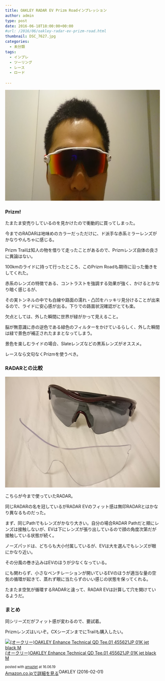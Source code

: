 ```yaml
---
title: OAKLEY RADAR EV Prizm Roadインプレッション
author: admin
type: post
date: 2016-06-18T18:00:00+00:00
#url: /2016/06/oakley-radar-ev-prizm-road.html
thumbnail: DSC_7627.jpg
categories:
  - 未分類
tags:
  - インプレ
  - ツーリング
  - レース
  - ロード

---
```

<div class="separator" style="clear: both; text-align: center;">
  <img border="0" height="360" src="DSC_7627.jpg" width="640" />
</div>



### Prizm!

たまたま安売りしているのを見かけたので衝動的に買ってしまった。

今までのRADARは地味めのカラーだっただけに、ド派手な赤系ミラーレンズがかなりやんちゃに感じる。

Prizm Trailは知人の物を借りて走ったことがあるので、Prizmレンズ自体の良さに異論はない。

100kmのライドに持って行ったところ、このPrizm Roadも期待に沿った働きをしてくれた。

赤系のレンズの特徴である、コントラストを強調する効果が強く、かけるとかなり暗く感じるが、

その実トンネルの中でも白線や路面の濡れ・凸凹をハッキリ見分けることが出来るので、ライドに安心感が出る。下りでの路面状況確認がとても楽。

欠点としては、外した瞬間に世界が緑がかって見えること。

脳が無意識に赤の逆色である緑色のフィルターをかけているらしく、外した瞬間は緑で景色が補正されたままとなってしまう。

景色を楽しむライドの場合、Slateレンズなどの黒系レンズがオススメ。

レースなら文句なくPrizmを使うべき。

### RADARとの比較

<div class="separator" style="clear: both; text-align: center;">
  <img border="0" height="360" src="DSC_7615.jpg" width="640" />
</div>

こちらが今まで使っていたRADAR。

同じRADARの名を冠しているがRADAR EVのフィット感は無印RADARとはかなり異なるものだった。

まず、同じPathでもレンズがかなり大きい。自分の場合RADAR Pathだと頬にレンズは接触しないが、EVは下にレンズが張り出しているので顔の角度次第だが接触している状態が続く。

ノーズパッドは、どちらも大小付属しているが、EVは大を選んでもレンズが眼にかなり近い。

その分風の巻き込みはEVのほうが少なくなっている。

にも関わらず、小さなベンチレーションが開いているEVのほうが適当な量の空気の循環が起きて、蒸れず眼に当たらずのいい感じの状態を保ってくれる。

たまたま空気が循環するRADARと違って、RADAR EVは計算して穴を開けているようだ。

### まとめ

同シリーズだがフィット感が変わるので、要試着。

Prizmレンズはいいぞ。CXシーズンまでにTrailも購入したい。



<div class="amazlet-box" style="margin-bottom: 0px;">
  <div class="amazlet-image" style="float: left; margin: 0px 12px 1px 0px;">
    <a href="http://www.amazon.co.jp/exec/obidos/ASIN/B01BBJC0SI/gensobunya-22/ref=nosim/" name="amazletlink" target="_blank"><img alt="(オークリー)OAKLEY Enhance Technical QD Tee.01 455621JP 01K jet black M" src="https://images-fe.ssl-images-amazon.com/images/I/415j1c1HseL._SL160_.jpg" style="border: none;" /></a>
  </div>

  <div class="amazlet-info" style="line-height: 120%; margin-bottom: 10px;">
    <div class="amazlet-name" style="line-height: 120%; margin-bottom: 10px;">
<a href="http://www.amazon.co.jp/exec/obidos/ASIN/B01BBJC0SI/gensobunya-22/ref=nosim/" name="amazletlink" target="_blank">(オークリー)OAKLEY Enhance Technical QD Tee.01 455621JP 01K jet black M</a></p>

<div class="amazlet-powered-date" style="font-size: 80%; line-height: 120%; margin-top: 5px;">
  posted with <a href="http://www.amazlet.com/" target="_blank" title="amazlet">amazlet</a> at 16.06.19
</div>


<div class="amazlet-detail">
OAKLEY (2016-02-01)


<div class="amazlet-sub-info" style="float: left;">
<div class="amazlet-link" style="margin-top: 5px;">
  <a href="http://www.amazon.co.jp/exec/obidos/ASIN/B01BBJC0SI/gensobunya-22/ref=nosim/" name="amazletlink" target="_blank">Amazon.co.jpで詳細を見る</a>
</div>

  </div>

  <div class="amazlet-footer" style="clear: left;">
  </div>
</div>